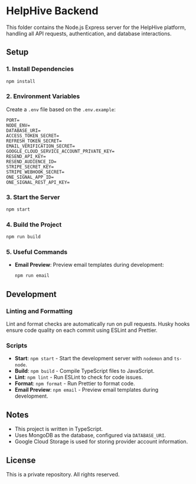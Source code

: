 # HelpHive Backend

This folder contains the Node.js Express server for the HelpHive platform, handling all API requests, authentication, and database interactions.

## Setup

### 1. Install Dependencies

```bash
npm install
```

### 2. Environment Variables

Create a `.env` file based on the `.env.example`:

```
PORT=
NODE_ENV=
DATABASE_URI=
ACCESS_TOKEN_SECRET=
REFRESH_TOKEN_SECRET=
EMAIL_VERIFICATION_SECRET=
GOOGLE_CLOUD_SERVICE_ACCOUNT_PRIVATE_KEY=
RESEND_API_KEY=
RESEND_AUDIENCE_ID=
STRIPE_SECRET_KEY=
STRIPE_WEBHOOK_SECRET=
ONE_SIGNAL_APP_ID=
ONE_SIGNAL_REST_API_KEY=
```

### 3. Start the Server

```bash
npm start
```

### 4. Build the Project

```bash
npm run build
```

### 5. Useful Commands

- **Email Preview**: Preview email templates during development:
    ```bash
    npm run email
    ```

## Development

### Linting and Formatting

Lint and format checks are automatically run on pull requests. Husky hooks ensure code quality on each commit using ESLint and Prettier.

### Scripts

- **Start**: `npm start` - Start the development server with `nodemon` and `ts-node`.
- **Build**: `npm build` - Compile TypeScript files to JavaScript.
- **Lint**: `npm lint` - Run ESLint to check for code issues.
- **Format**: `npm format` - Run Prettier to format code.
- **Email Preview**: `npm email` - Preview email templates during development.

## Notes

- This project is written in TypeScript.
- Uses MongoDB as the database, configured via `DATABASE_URI`.
- Google Cloud Storage is used for storing provider account information.

## License

This is a private repository. All rights reserved.
